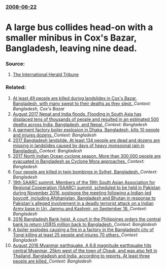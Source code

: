 ### [2008-06-22](/news/2008/06/22/index.md)

#  A large bus collides head-on with a smaller minibus in Cox's Bazar, Bangladesh, leaving nine dead. 




### Source:

1. [The International Herald Tribune](http://www.iht.com/articles/ap/2008/06/22/asia/AS-GEN-Bangladesh-Road-Accident.php)

### Related:

1. [At least 49 people are killed during landslides in Cox's Bazar, Bangladesh, with many swept to their deaths as they slept. ](/news/2010/06/16/at-least-49-people-are-killed-during-landslides-in-cox-s-bazar-bangladesh-with-many-swept-to-their-deaths-as-they-slept.md) _Context: Bangladesh, Cox's Bazar_
2. [August 2017 Nepal and India floods. Flooding in South Asia has displaced tens of thousands of people and resulted in an estimated 500 deaths across India, Bangladesh, and Nepal. ](/news/2017/08/18/august-2017-nepal-and-india-floods-flooding-in-south-asia-has-displaced-tens-of-thousands-of-people-and-resulted-in-an-estimated-500-deaths.md) _Context: Bangladesh_
3. [A garment factory boiler explosion in Dhaka, Bangladesh, kills 10 people and injures dozens. ](/news/2017/07/4/a-garment-factory-boiler-explosion-in-dhaka-bangladesh-kills-10-people-and-injures-dozens.md) _Context: Bangladesh_
4. [2017 Bangladesh landslide. At least 134 people are dead and dozens are missing in landslides caused by days of heavy monsoonal rain in Bangladesh. ](/news/2017/06/13/2017-bangladesh-landslide-at-least-134-people-are-dead-and-dozens-are-missing-in-landslides-caused-by-days-of-heavy-monsoonal-rain-in-bangl.md) _Context: Bangladesh_
5. [2017 North Indian Ocean cyclone season. More than 300,000 people are evacuated in Bangladesh as Cyclone Mora approaches. ](/news/2017/05/30/2017-north-indian-ocean-cyclone-season-more-than-300-000-people-are-evacuated-in-bangladesh-as-cyclone-mora-approaches.md) _Context: Bangladesh_
6. [Four people are killed in twin bombings in Sylhet, Bangladesh. ](/news/2017/03/25/four-people-are-killed-in-twin-bombings-in-sylhet-bangladesh.md) _Context: Bangladesh_
7. [19th SAARC summit. Members of the 19th South Asian Association for Regional Cooperation (SAARC) summit, scheduled to be held in Pakistan during November 2016, postpone the meeting following a Indian-led boycott, including Afghanistan, Bangladesh and Bhutan in response to Pakistan's alleged involvement in a deadly terrorist attack on a Indian Army base in Uri, Jammu and Kashmir, on September 18. ](/news/2016/09/28/19th-saarc-summit-members-of-the-19th-south-asian-association-for-regional-cooperation-saarc-summit-scheduled-to-be-held-in-pakistan-dur.md) _Context: Bangladesh_
8. [2016 Bangladesh Bank heist. A court in the Philippines orders the central bank to return US$15 million back to Bangladesh. ](/news/2016/09/19/2016-bangladesh-bank-heist-a-court-in-the-philippines-orders-the-central-bank-to-return-us-15-million-back-to-bangladesh.md) _Context: Bangladesh_
9. [A boiler explodes causing a fire in a factory in the Bangladeshi city of Tongi killing at least 25 people and injures 70 others. ](/news/2016/09/10/a-boiler-explodes-causing-a-fire-in-a-factory-in-the-bangladeshi-city-of-tongi-killing-at-least-25-people-and-injures-70-others.md) _Context: Bangladesh_
10. [August 2016 Myanmar earthquake. A 6.8 magnitude earthquake hits central Myanmar, 25km west of the town of Chauk, and was also felt in Thailand, Bangladesh and India, according to reports. At least three people are killed. ](/news/2016/08/24/august-2016-myanmar-earthquake-a-6-8-magnitude-earthquake-hits-central-myanmar-25km-west-of-the-town-of-chauk-and-was-also-felt-in-thaila.md) _Context: Bangladesh_
